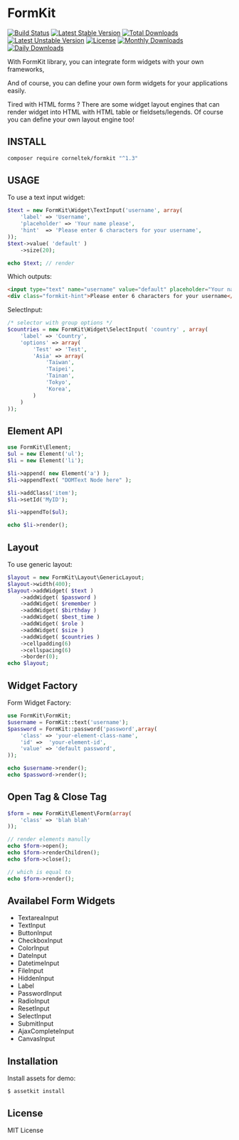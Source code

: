 FormKit
========

[![Build Status](https://travis-ci.org/corneltek/FormKit.svg?branch=master)](https://travis-ci.org/corneltek/FormKit)
[![Latest Stable Version](https://poser.pugx.org/corneltek/formkit/v/stable)](https://packagist.org/packages/corneltek/formkit)
[![Total Downloads](https://poser.pugx.org/corneltek/formkit/downloads)](https://packagist.org/packages/corneltek/formkit)
[![Latest Unstable Version](https://poser.pugx.org/corneltek/formkit/v/unstable)](https://packagist.org/packages/corneltek/formkit)
[![License](https://poser.pugx.org/corneltek/formkit/license)](https://packagist.org/packages/corneltek/formkit)
[![Monthly Downloads](https://poser.pugx.org/corneltek/formkit/d/monthly)](https://packagist.org/packages/corneltek/formkit)
[![Daily Downloads](https://poser.pugx.org/corneltek/formkit/d/daily)](https://packagist.org/packages/corneltek/formkit)


With FormKit library, you can integrate form widgets with your own frameworks,

And of course, you can define your own form widgets for your applications easily.

Tired with HTML forms ? There are some widget layout engines that
can render widget into HTML with HTML table or fieldsets/legends. Of course you can
define your own layout engine too!



INSTALL
-------


```sh
composer require corneltek/formkit "^1.3"
```

USAGE
-----

To use a text input widget:

```php
$text = new FormKit\Widget\TextInput('username', array( 
    'label' => 'Username',
    'placeholder' => 'Your name please',
    'hint'  => 'Please enter 6 characters for your username',
));
$text->value( 'default' )
    ->size(20);

echo $text; // render 
```

Which outputs:

```html
<input type="text" name="username" value="default" placeholder="Your name please" size="20"/>
<div class="formkit-hint">Please enter 6 characters for your username</div>
```

SelectInput:

```php
/* selector with group options */
$countries = new FormKit\Widget\SelectInput( 'country' , array(
    'label' => 'Country',
    'options' => array(
        'Test' => 'Test',
        'Asia' => array( 
            'Taiwan',
            'Taipei',
            'Tainan',
            'Tokyo',
            'Korea',
        )
    )
));
```


Element API
------------------

```php
use FormKit\Element;
$ul = new Element('ul');
$li = new Element('li');

$li->append( new Element('a') );
$li->appendText( "DOMText Node here" );

$li->addClass('item');
$li->setId('MyID');

$li->appendTo($ul);

echo $li->render();
```

Layout
------
To use generic layout:

```php
$layout = new FormKit\Layout\GenericLayout;
$layout->width(400);
$layout->addWidget( $text )
    ->addWidget( $password )
    ->addWidget( $remember )
    ->addWidget( $birthday )
    ->addWidget( $best_time )
    ->addWidget( $role )
    ->addWidget( $size )
    ->addWidget( $countries )
    ->cellpadding(6)
    ->cellspacing(6)
    ->border(0);
echo $layout;
```


Widget Factory
--------------

Form Widget Factory:

```php
use FormKit\FormKit;
$username = FormKit::text('username');
$password = FormKit::password('password',array( 
    'class' => 'your-element-class-name',
    'id' =>  'your-element-id',
    'value' => 'default password',
));

echo $username->render();
echo $password->render();
```


Open Tag & Close Tag
--------------------

```php
$form = new FormKit\Element\Form(array(
    'class' => 'blah blah'
));

// render elements manully
echo $form->open();
echo $form->renderChildren();
echo $form->close();

// which is equal to
echo $form->render();
```

Availabel Form Widgets
----------------------
* TextareaInput
* TextInput
* ButtonInput
* CheckboxInput
* ColorInput
* DateInput
* DatetimeInput
* FileInput
* HiddenInput
* Label
* PasswordInput
* RadioInput
* ResetInput
* SelectInput
* SubmitInput
* AjaxCompleteInput
* CanvasInput

Installation
------------
Install assets for demo:

    $ assetkit install

License
-------

MIT License

